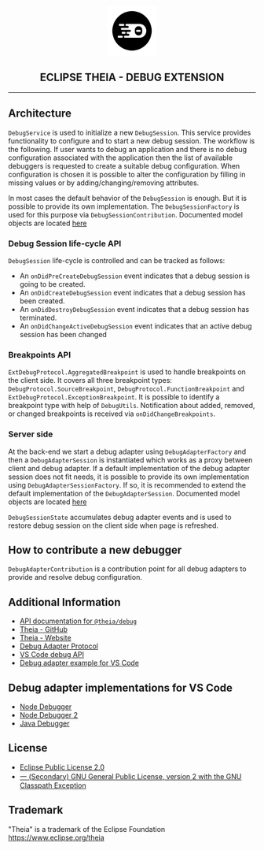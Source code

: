 <div align='center'>

<br />

<img src='https://raw.githubusercontent.com/eclipse-theia/theia/master/logo/theia.svg?sanitize=true' alt='theia-ext-logo' width='100px' />

<h2>ECLIPSE THEIA - DEBUG EXTENSION</h2>

<hr />

</div>

## Architecture

`DebugService` is used to initialize a new `DebugSession`. This service provides functionality to configure and to start a new debug session. The workflow is the following. If user wants to debug an application and there is no debug configuration associated with the application then the list of available debuggers is requested to create a suitable debug configuration. When configuration is chosen it is possible to alter the configuration by filling in missing values or by adding/changing/removing attributes.

In most cases the default behavior of the `DebugSession` is enough. But it is possible to provide its own implementation. The `DebugSessionFactory` is used for this purpose via `DebugSessionContribution`. Documented model objects are located [here](https://github.com/eclipse-theia/theia/tree/master/packages/debug/src/browser/debug-model.ts)

### Debug Session life-cycle API

`DebugSession` life-cycle is controlled and can be tracked as follows:

* An `onDidPreCreateDebugSession` event indicates that a debug session is going to be created.
* An `onDidCreateDebugSession` event indicates that a debug session has been created.
* An `onDidDestroyDebugSession` event indicates that a debug session has terminated.
* An `onDidChangeActiveDebugSession` event indicates that an active debug session has been changed

### Breakpoints API

`ExtDebugProtocol.AggregatedBreakpoint` is used to handle breakpoints on the client side. It covers all three breakpoint types: `DebugProtocol.SourceBreakpoint`, `DebugProtocol.FunctionBreakpoint` and `ExtDebugProtocol.ExceptionBreakpoint`. It is possible to identify a breakpoint type with help of `DebugUtils`. Notification about added, removed, or changed breakpoints is received via `onDidChangeBreakpoints`.

### Server side

At the back-end we start a debug adapter using `DebugAdapterFactory` and then a `DebugAdapterSession` is instantiated which works as a proxy between client and debug adapter. If a default implementation of the debug adapter session does not fit needs, it is possible to provide its own implementation using `DebugAdapterSessionFactory`. If so, it is recommended to extend the default implementation of the `DebugAdapterSession`. Documented model objects are located [here](https://github.com/eclipse-theia/theia/tree/master/packages/debug/src/node/debug-model.ts)

`DebugSessionState` accumulates debug adapter events and is used to restore debug session on the client side when page is refreshed.

## How to contribute a new debugger

`DebugAdapterContribution` is a contribution point for all debug adapters to provide and resolve debug configuration.

## Additional Information

* [API documentation for `@theia/debug`](https://eclipse-theia.github.io/theia/docs/next/modules/debug.html)
* [Theia - GitHub](https://github.com/eclipse-theia/theia)
* [Theia - Website](https://theia-ide.org/)
* [Debug Adapter Protocol](https://github.com/Microsoft/vscode-debugadapter-node/blob/master/protocol/src/debugProtocol.ts)
* [VS Code debug API](https://code.visualstudio.com/docs/extensionAPI/api-debugging)
* [Debug adapter example for VS Code](https://code.visualstudio.com/docs/extensions/example-debuggers)

## Debug adapter implementations for VS Code

* [Node Debugger](https://github.com/microsoft/vscode-node-debug)
* [Node Debugger 2](https://github.com/microsoft/vscode-node-debug2)
* [Java Debugger](https://github.com/Microsoft/vscode-java-debug)

## License

* [Eclipse Public License 2.0](http://www.eclipse.org/legal/epl-2.0/)
* [一 (Secondary) GNU General Public License, version 2 with the GNU Classpath Exception](https://projects.eclipse.org/license/secondary-gpl-2.0-cp)

## Trademark

"Theia" is a trademark of the Eclipse Foundation
<https://www.eclipse.org/theia>
